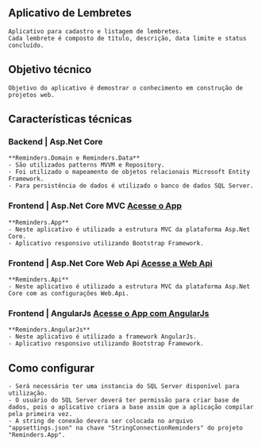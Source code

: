 ## Aplicativo de Lembretes

	Aplicativo para cadastro e listagem de lembretes. 
	Cada lembrete é composto de título, descrição, data limite e status concluído.

## Objetivo técnico

	Objetivo do aplicativo é demostrar o conhecimento em construção de projetos web.
	
## Características técnicas 
	
### Backend | Asp.Net Core 

	**Reminders.Domain e Reminders.Data**
	- São utilizados patterns MVVM e Repository.
	- Foi utilizado o mapeamento de objetos relacionais Microsoft Entity Framework.
	- Para persistência de dados é utilizado o banco de dados SQL Server.

### Frontend | Asp.Net Core MVC [Acesse o App](http://reminderscoreapp.azurewebsites.net/)
  
	**Reminders.App**
	- Neste aplicativo é utilizado a estrutura MVC da plataforma Asp.Net Core.
	- Aplicativo responsivo utilizando Bootstrap Framework.

### Frontend | Asp.Net Core Web Api [Acesse a Web Api](http://reminderscoreapi.azurewebsites.net/swagger/ui/)

	**Reminders.Api**
	- Neste aplicativo é utilizado a estrutura MVC da plataforma Asp.Net Core com as configurações Web.Api.

### Frontend | AngularJs [Acesse o App com AngularJs](http://remindersangular.azurewebsites.net/)
	
	**Reminders.AngularJs**
	- Neste aplicativo é utilizado a framework AngularJs.
	- Aplicativo responsivo utilizando Bootstrap Framework.
	
## Como configurar

	- Será necessário ter uma instancia do SQL Server disponível para utilização. 
	- O usuário do SQL Server deverá ter permissão para criar base de dados, pois o aplicativo criara a base assim que a aplicação compilar pela primeira vez. 
	- A string de conexão devera ser colocada no arquivo "appsettings.json" na chave "StringConnectionReminders" do projeto "Reminders.App".